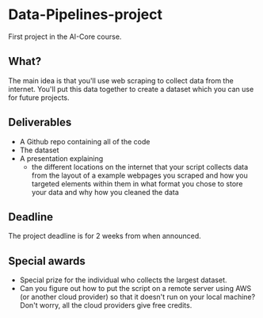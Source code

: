 # Data-Pipelines-project

First project in the AI-Core course.

## What?
The main idea is that you'll use web scraping to collect data from the internet. You'll put this data together to create a dataset which you can use for future projects.

## Deliverables

- A Github repo containing all of the code 
- The dataset
- A presentation explaining
  - the different locations on the internet that your script collects data from
the layout of a example webpages you scraped and how you targeted elements within them
in what format you chose to store your data and why
how you cleaned the data

## Deadline

The project deadline is for 2 weeks from when announced.

## Special awards

- Special prize for the individual who collects the largest dataset.
- Can you figure out how to put the script on a remote server using AWS (or another cloud provider) so that it doesn't run on your local machine? Don't worry, all the cloud providers give free credits.
